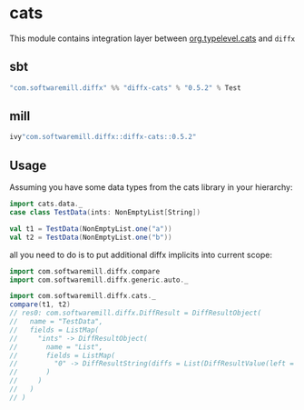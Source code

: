 # cats

This module contains integration layer between [org.typelevel.cats](https://github.com/typelevel/cats) and `diffx`

## sbt

```scala
"com.softwaremill.diffx" %% "diffx-cats" % "0.5.2" % Test    
```

## mill

```scala
ivy"com.softwaremill.diffx::diffx-cats::0.5.2"
```

## Usage

Assuming you have some data types from the cats library in your hierarchy:
```scala
import cats.data._
case class TestData(ints: NonEmptyList[String])

val t1 = TestData(NonEmptyList.one("a"))
val t2 = TestData(NonEmptyList.one("b"))
```

all you need to do is to put additional diffx implicits into current scope:

```scala
import com.softwaremill.diffx.compare
import com.softwaremill.diffx.generic.auto._

import com.softwaremill.diffx.cats._
compare(t1, t2)
// res0: com.softwaremill.diffx.DiffResult = DiffResultObject(
//   name = "TestData",
//   fields = ListMap(
//     "ints" -> DiffResultObject(
//       name = "List",
//       fields = ListMap(
//         "0" -> DiffResultString(diffs = List(DiffResultValue(left = "a", right = "b")))
//       )
//     )
//   )
// )
```